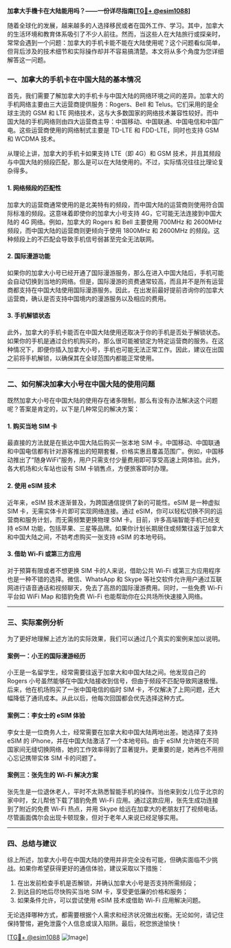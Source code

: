**加拿大手機卡在大陆能用吗？——一份详尽指南[[TG💪+ @esim1088](https://t.me/s/esim1088)]**

随着全球化的发展，越来越多的人选择移民或者在国外工作、学习。其中，加拿大的生活环境和教育体系吸引了不少人前往。然而，当这些人在大陆旅行或探亲时，常常会遇到一个问题：加拿大的手机卡能不能在大陆使用呢？这个问题看似简单，但背后涉及的技术细节和实际操作却并不容易搞清楚。本文将从多个角度为您详细解答这一问题。

### **一、加拿大的手机卡在中国大陆的基本情况**

首先，我们需要了解加拿大的手机卡与中国大陆的网络环境之间的差异。加拿大的手机网络主要由三大运营商提供服务：Rogers、Bell 和 Telus。它们采用的是全球主流的 GSM 和 LTE 网络技术，这与大多数国家的网络技术兼容性较好。而中国大陆的手机网络则由四大运营商主导：中国移动、中国联通、中国电信和中国广电。这些运营商使用的网络制式主要是 TD-LTE 和 FDD-LTE，同时也支持 GSM 和 WCDMA 技术。

从理论上讲，加拿大的手机卡如果支持 LTE（即 4G）和 GSM 技术，并且其频段与中国大陆的频段匹配，那么是可以在大陆使用的。不过，实际情况往往比理论复杂得多。

#### **1. 网络频段的匹配性**
加拿大的运营商通常使用的是北美特有的频段，而中国大陆的运营商则使用符合国际标准的频段。这意味着即使你的加拿大小号支持 4G，它可能无法连接到中国大陆的 4G 网络。例如，加拿大的 Rogers 和 Bell 主要使用 700MHz 和 2600MHz 频段，而中国大陆的运营商则更倾向于使用 1800MHz 和 2600MHz 的频段。这种频段上的不匹配会导致手机信号弱甚至完全无法联网。

#### **2. 国际漫游功能**
如果你的加拿大小号已经开通了国际漫游服务，那么在进入中国大陆后，手机可能会自动切换到当地的网络。但是，国际漫游的资费通常较高，而且并不是所有运营商都支持在中国大陆使用国际漫游服务。因此，在出发前最好提前咨询你的加拿大运营商，确认是否支持中国境内的漫游服务以及相应的费用。

#### **3. 手机解锁状态**
此外，加拿大的手机卡能否在中国大陆使用还取决于你的手机是否处于解锁状态。如果你的手机是通过合约机购买的，那么很可能被锁定为特定运营商的服务。在这种情况下，即便你插入加拿大小号，手机也可能无法正常工作。因此，建议在出国之前将手机解锁，以确保其在全球范围内都能正常使用。

---

### **二、如何解决加拿大小号在中国大陆的使用问题**

既然加拿大小号在中国大陆的使用存在诸多限制，那么有没有办法解决这个问题呢？答案是肯定的，以下是几种常见的解决方案：

#### **1. 购买当地 SIM 卡**
最直接的方法就是在抵达中国大陆后购买一张本地 SIM 卡。中国移动、中国联通和中国电信都有针对游客推出的短期套餐，价格实惠且覆盖范围广。例如，中国移动推出了“随身WiFi”服务，用户只需支付少量费用即可享受高速上网体验。此外，各大机场和火车站也设有 SIM 卡销售点，方便旅客即时办理。

#### **2. 使用 eSIM 技术**
近年来，eSIM 技术逐渐普及，为跨国通信提供了新的可能性。eSIM 是一种虚拟 SIM 卡，无需实体卡片即可实现网络连接。通过 eSIM，你可以轻松切换不同的运营商和服务计划，而无需频繁更换物理 SIM 卡。目前，许多高端智能手机已经支持 eSIM 功能，包括苹果、三星等品牌。如果你计划长期居住或频繁往返于加拿大和中国大陆之间，不妨考虑购买一张支持 eSIM 的本地号码。

#### **3. 借助 Wi-Fi 或第三方应用**
对于预算有限或者不想更换 SIM 卡的人来说，借助公共 Wi-Fi 或第三方应用程序也是一种不错的选择。微信、WhatsApp 和 Skype 等社交软件允许用户通过互联网进行语音通话和视频聊天，免去了高昂的国际漫游费用。同时，一些免费 Wi-Fi 平台如 WiFi Map 和猎豹免费 Wi-Fi 也能帮助你在公共场所快速接入网络。

---

### **三、实际案例分析**

为了更好地理解上述方法的实际效果，我们可以通过几个真实的案例来加以说明。

#### **案例一：小王的国际漫游经历**
小王是一名留学生，经常需要往返于加拿大和中国大陆之间。他发现自己的 Rogers 小号虽然能够在中国大陆接收到信号，但由于频段不匹配导致网速极慢。后来，他在机场购买了一张中国电信的临时 SIM 卡，不仅解决了上网问题，还大幅降低了通讯成本。从此以后，他每次回国都会优先选择这种方式。

#### **案例二：李女士的 eSIM 体验**
李女士是一位商务人士，经常需要在加拿大和中国大陆两地出差。她选择了支持 eSIM 的 iPhone，并在中国大陆激活了一个本地号码。由于 eSIM 允许她在不同国家间无缝切换网络，她的工作效率得到了显著提升。更重要的是，她再也不用担心忘记携带实体 SIM 卡的问题了。

#### **案例三：张先生的 Wi-Fi 解决方案**
张先生是一位退休老人，平时不太熟悉智能手机的操作。当他来到女儿位于北京的家中时，女儿帮他下载了猎豹免费 Wi-Fi 应用。通过这款应用，张先生成功连接到了附近的免费 Wi-Fi 热点，并用 Skype 给远在加拿大的老朋友打了视频电话。尽管画面偶尔会出现卡顿现象，但对于老年人来说已经足够实用。

---

### **四、总结与建议**

综上所述，加拿大小号在中国大陆的使用并非完全没有可能，但确实面临不少挑战。如果你希望获得更好的通信体验，建议采取以下措施：
1. 在出发前检查手机是否解锁，并确认加拿大小号是否支持所需频段；
2. 到达目的地后尽快购买当地 SIM 卡，享受更低廉的价格和服务；
3. 如果条件允许，可以尝试使用 eSIM 技术或借助 Wi-Fi 应用解决问题。

无论选择哪种方式，都需要根据个人需求和经济状况做出权衡。无论如何，请记住保持警惕，避免泄露个人信息或误入陷阱。最后，祝您旅途愉快！

[[TG💪+ @esim1088](https://t.me/s/esim1088) ![Image](https://i.postimg.cc/4NQfJmqS/Snipaste-2025-05-13-00-14-12.png)]
